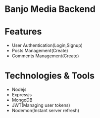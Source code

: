 # Banjo Media Backend

# Features
- User Authentication(Login,Signup)
- Posts Management(Create)
- Comments Management(Create)

# Technologies & Tools
- Nodejs
- Expressjs
- MongoDB
- JWT(Managing user tokens)
- Nodemon(Instant server refresh)
